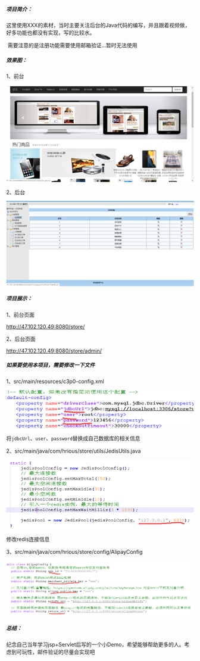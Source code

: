 ##### 项目简介：

​	这里使用XXX的素材，当时主要关注后台的Java代码的编写，并且跟着视频做，好多功能也都没有实现，写的比较水。

​	需要注意的是注册功能需要使用邮箱验证...暂时无法使用

##### 效果图：

1、前台

![](https://raw.githubusercontent.com/bumingsuoi/store_v1.1/master/images/TIM%E6%88%AA%E5%9B%BE20191101150023.png)

2、后台

![](https://raw.githubusercontent.com/bumingsuoi/store_v1.1/master/images/TIM截图20191101150219.png)

##### 项目展示：

1、前台页面

 http://47.102.120.49:8080/store/ 

2、后台页面

 http://47.102.120.49:8080/store/admin/ 

##### 如果要使用本项目，需要修改一下文件

1、src/main/resources/c3p0-config.xml

![](https://raw.githubusercontent.com/bumingsuoi/store_v1.1/master/images/TIM截图20191101144241.png)



将`jdbcUrl`、`user`、`password`替换成自己数据库的相关信息

2、src/main/java/com/hrious/store/utils/JedisUtils.java

![](https://raw.githubusercontent.com/bumingsuoi/store_v1.1/master/images/TIM截图20191101144422.png)

修改redis连接信息

3、src/main/java/com/hrious/store/config/AlipayConfig

![](https://raw.githubusercontent.com/bumingsuoi/store_v1.1/master/images/TIM截图20191101144704.png)

##### 总结：

​	纪念自己当年学习jsp+Servlet后写的一个小Demo，希望能够帮助更多的人。考虑到可玩性，邮件验证的尽量会实现吧

